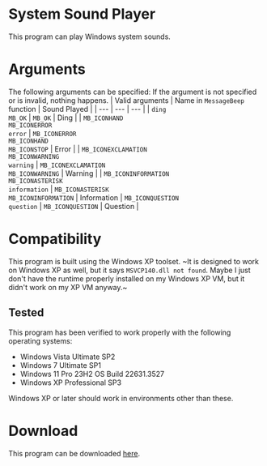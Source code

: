 # System Sound Player
This program can play Windows system sounds.

# Arguments
The following arguments can be specified:
If the argument is not specified or is invalid, nothing happens.
| Valid arguments | Name in ``MessageBeep`` function | Sound Played | 
| --- | --- | --- |
| ``ding``<br>``MB_OK`` | ``MB_OK`` | Ding |
| ``MB_ICONHAND``<br>``MB_ICONERROR``<br>``error`` | ``MB_ICONERROR``<br>``MB_ICONHAND``<br>``MB_ICONSTOP`` | Error |
| ``MB_ICONEXCLAMATION``<br>``MB_ICONWARNING``<br>``warning`` | ``MB_ICONEXCLAMATION``<br>``MB_ICONWARNING`` | Warning |
| ``MB_ICONINFORMATION``<br>``MB_ICONASTERISK``<br>``information`` | ``MB_ICONASTERISK``<br>``MB_ICONINFORMATION`` | Information
| ``MB_ICONQUESTION``<br>``question`` | ``MB_ICONQUESTION`` | Question |

# Compatibility
This program is built using the Windows XP toolset. ~It is designed to work on Windows XP as well, but it says ``MSVCP140.dll not found``. Maybe I just don't have the runtime properly installed on my Windows XP VM, but it didn't work on my XP VM anyway.~

## Tested
This program has been verified to work properly with the following operating systems:
* Windows Vista Ultimate SP2
* Windows 7 Ultimate SP1
* Windows 11 Pro 23H2 OS Build 22631.3527
* Windows XP Professional SP3

Windows XP or later should work in environments other than these.

# Download
This program can be downloaded [here](https://github.com/YuuyaGitHub/Various-CPP-applications/raw/main/SystemSoundPlayer/Release/SystemSoundPlayer.exe).
